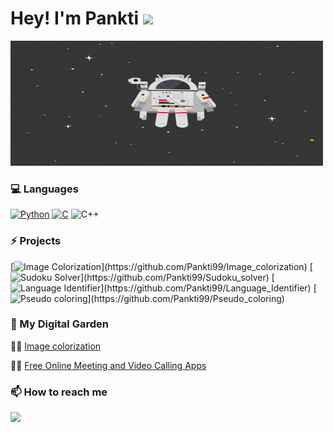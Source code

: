 # Hey! I'm Pankti <img src="https://media.giphy.com/media/hvRJCLFzcasrR4ia7z/giphy.gif" width="25px"></img>


<img height="200" width="500" src="https://github.com/Pankti99/Pankti99/blob/main/images/space.gif">



<!--

- 🔭 I’m currently working on ...
- 🌱 I’m currently learning ...
- 👯 I’m looking to collaborate on ...
- 🤔 I’m looking for help with ...
- 💬 Ask me about ...
- 📫 How to reach me: ...
- 😄 Pronouns: ...
- ⚡ Fun fact: ...
-->

### 💻 Languages

[![Python](https://img.shields.io/badge/-Python-000?&logo=python)](https://github.com/adamalston?tab=repositories&q=&type=&language=python)
[![C](https://img.shields.io/badge/-C-000?&logo=C)](https://github.com/adamalston?tab=repositories&q=&type=&language=c)
![C++](https://img.shields.io/badge/-C++-000?&logo=c%2b%2b&logoColor=00599C)


### ⚡ Projects

[![Image Colorization](https://img.shields.io/badge/Image--Colorization-000?)](https://github.com/Pankti99/Image_colorization)
[![Sudoku Solver](https://img.shields.io/badge/Sudoku--Solver-000?)](https://github.com/Pankti99/Sudoku_solver)
[![Language Identifier](https://img.shields.io/badge/Language--Identifier-000?)](https://github.com/Pankti99/Language_Identifier)
[![Pseudo coloring](https://img.shields.io/badge/Pseudo--coloring-000?)](https://github.com/Pankti99/Pseudo_coloring)


### 🌱 My Digital Garden

✍🏼 <a href="https://www.technodossier.com/image-colorization/">Image colorization </a>

✍🏼 <a href="https://www.technodossier.com/online-video-calling-apps/"> Free Online Meeting and Video Calling Apps</a>


### 📫 How to reach me

   <a href="https://www.linkedin.com/in/pankti-f-97687b144"><img height="30" src="http://pngimg.com/uploads/linkedIn/linkedIn_PNG32.png"></a>

